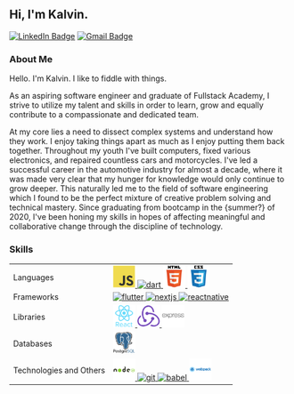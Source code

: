 ## Hi, I'm Kalvin.

[![LinkedIn Badge](https://img.shields.io/badge/-kalvin.zhao-0077B5?style=for-the-badge&logo=linkedin&logoColor=white&link=https://www.linkedin.com/in/kalvin-zhao/)](https://www.linkedin.com/in/kalvin-zhao/)
[![Gmail Badge](https://img.shields.io/badge/-kalvinz61@gmail.com-D14836?style=for-the-badge&logo=gmail&logoColor=white&Link=mailto:kalvinz61@gmail.com)](mailto:kalvinz61@gmail.com)

### About Me

Hello. I'm Kalvin. I like to fiddle with things.

As an aspiring software engineer and graduate of Fullstack Academy, I strive to utilize my talent and skills in order to learn, grow and equally contribute to a compassionate and dedicated team.

At my core lies a need to dissect complex systems and understand how they work. I enjoy taking things apart as much as I enjoy putting them back together. Throughout my youth I've built computers, fixed various electronics, and repaired countless cars and motorcycles. I've led a successful career in the automotive industry for almost a decade, where it was made very clear that my hunger for knowledge would only continue to grow deeper. This naturally led me to the field of software engineering which I found to be the perfect mixture of creative problem solving and technical mastery. Since graduating from bootcamp in the {summer?} of 2020, I've been honing my skills in hopes of affecting meaningful and collaborative change through the discipline of technology.

### Skills

<table>
  <tbody>
    <tr>
      <td>Languages</td>
      <td>
        <a href="https://developer.mozilla.org/en-US/docs/Web/JavaScript" target="_blank" rel="noreferrer">
            <img src="https://raw.githubusercontent.com/devicons/devicon/master/icons/javascript/javascript-original.svg" alt="javascript" width="40" height="40"/>
        </a>
         <a href="https://dart.dev" target="_blank" rel="noreferrer">
            <img src="https://www.vectorlogo.zone/logos/dartlang/dartlang-icon.svg" alt="dart" width="40" height="40"/> 
        </a>
        <a href="https://www.w3.org/html/" target="_blank" rel="noreferrer"> 
            <img src="https://raw.githubusercontent.com/devicons/devicon/master/icons/html5/html5-original-wordmark.svg" alt="html5" width="40" height="40"/>
        </a>
        <a href="https://www.w3schools.com/css/" target="_blank" rel="noreferrer">
            <img src="https://raw.githubusercontent.com/devicons/devicon/master/icons/css3/css3-original-wordmark.svg" alt="css3" width="40" height="40"/>
        </a>
      </td>
    </tr>
    <tr>
      <td>Frameworks</td>
      <td>
        <a href="https://flutter.dev" target="_blank" rel="noreferrer"> 
            <img src="https://www.vectorlogo.zone/logos/flutterio/flutterio-icon.svg" alt="flutter" width="40" height="40"/>
        </a>
        <a href="https://nextjs.org/" target="_blank" rel="noreferrer" background-color="white"> 
            <img src="https://cdn.worldvectorlogo.com/logos/nextjs-2.svg" alt="nextjs" width="40" height="40"/>
        </a>
        <a href="https://reactnative.dev/" target="_blank" rel="noreferrer"> 
            <img src="https://reactnative.dev/img/header_logo.svg" alt="reactnative" width="40" height="40"/>
        </a>
      </td>
    </tr>
    <tr>
        <td>Libraries</td>
        <td>
            <a href="https://reactjs.org/" target="_blank" rel="noreferrer">
                <img src="https://raw.githubusercontent.com/devicons/devicon/master/icons/react/react-original-wordmark.svg" alt="react" width="40" height="40"/>
            </a>
            <a href="https://redux.js.org" target="_blank" rel="noreferrer">
                <img src="https://raw.githubusercontent.com/devicons/devicon/master/icons/redux/redux-original.svg" alt="redux" width="40" height="40"/>
            </a>
            <a href="https://expressjs.com" target="_blank" rel="noreferrer">
                <img src="https://raw.githubusercontent.com/devicons/devicon/master/icons/express/express-original-wordmark.svg" alt="express" width="40" height="40"/>
            </a>
        </td>
    </tr>
    <tr>
      <td>Databases</td>
      <td>
        <a href="https://www.postgresql.org" target="_blank" rel="noreferrer">
            <img src="https://raw.githubusercontent.com/devicons/devicon/master/icons/postgresql/postgresql-original-wordmark.svg" alt="postgresql" width="40" height="40"/>
        </a>
      </td>
    </tr>
    <tr>
      <td>Technologies and Others</td>
      <td>
        <a href="https://nodejs.org" target="_blank" rel="noreferrer">
            <img src="https://raw.githubusercontent.com/devicons/devicon/master/icons/nodejs/nodejs-original-wordmark.svg" alt="nodejs" width="40" height="40"/>
        </a>
        <a href="https://git-scm.com/" target="_blank" rel="noreferrer">
            <img src="https://www.vectorlogo.zone/logos/git-scm/git-scm-icon.svg" alt="git" width="40" height="40"/>
        </a>
        <a href="https://babeljs.io/" target="_blank" rel="noreferrer">
            <img src="https://www.vectorlogo.zone/logos/babeljs/babeljs-icon.svg" alt="babel" width="40" height="40"/>
        </a>
        <a href="https://webpack.js.org" target="_blank" rel="noreferrer">
            <img src="https://raw.githubusercontent.com/devicons/devicon/d00d0969292a6569d45b06d3f350f463a0107b0d/icons/webpack/webpack-original-wordmark.svg" alt="webpack" width="40" height="40"/>
        </a>
      </td>
    </tr>
  </tbody>
</table>
